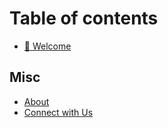 # Table of contents

* [📝 Welcome](README.md)

## Misc

* [About](misc/about.md)
* [Connect with Us](misc/connect-with-us.md)
